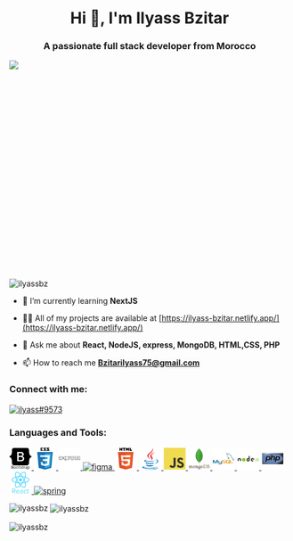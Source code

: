 <h1 align="center">Hi 👋, I'm Ilyass Bzitar</h1>
<h3 align="center">A passionate full stack developer from Morocco</h3>
<div style="width:100%;height:0;padding-bottom:75%;position:relative;">
  <img src="https://cdn.dribbble.com/users/1292677/screenshots/6139167/media/fcf7fd0c619bb87706533079240915f3.gif">
</div>

<p align="left"> <img src="https://komarev.com/ghpvc/?username=ilyassbz&label=Profile%20views&color=0e75b6&style=flat" alt="ilyassbz" /> </p>

- 🌱 I’m currently learning **NextJS**

- 👨‍💻 All of my projects are available at [https://ilyass-bzitar.netlify.app/](https://ilyass-bzitar.netlify.app/)

- 💬 Ask me about **React, NodeJS, express, MongoDB, HTML,CSS, PHP**

- 📫 How to reach me **Bzitarilyass75@gmail.com**

<h3 align="left">Connect with me:</h3>
<p align="left">
<a href="https://discord.gg/ilyass#9573" target="blank"><img align="center" src="https://raw.githubusercontent.com/rahuldkjain/github-profile-readme-generator/master/src/images/icons/Social/discord.svg" alt="ilyass#9573" height="30" width="40" /></a>
</p>

<h3 align="left">Languages and Tools:</h3>
<p align="left"> <a href="https://getbootstrap.com" target="_blank" rel="noreferrer"> <img src="https://raw.githubusercontent.com/devicons/devicon/master/icons/bootstrap/bootstrap-plain-wordmark.svg" alt="bootstrap" width="40" height="40"/> </a> <a href="https://www.w3schools.com/css/" target="_blank" rel="noreferrer"> <img src="https://raw.githubusercontent.com/devicons/devicon/master/icons/css3/css3-original-wordmark.svg" alt="css3" width="40" height="40"/> </a> <a href="https://expressjs.com" target="_blank" rel="noreferrer"> <img src="https://raw.githubusercontent.com/devicons/devicon/master/icons/express/express-original-wordmark.svg" alt="express" width="40" height="40"/> </a> <a href="https://www.figma.com/" target="_blank" rel="noreferrer"> <img src="https://www.vectorlogo.zone/logos/figma/figma-icon.svg" alt="figma" width="40" height="40"/> </a> <a href="https://www.w3.org/html/" target="_blank" rel="noreferrer"> <img src="https://raw.githubusercontent.com/devicons/devicon/master/icons/html5/html5-original-wordmark.svg" alt="html5" width="40" height="40"/> </a> <a href="https://www.java.com" target="_blank" rel="noreferrer"> <img src="https://raw.githubusercontent.com/devicons/devicon/master/icons/java/java-original.svg" alt="java" width="40" height="40"/> </a> <a href="https://developer.mozilla.org/en-US/docs/Web/JavaScript" target="_blank" rel="noreferrer"> <img src="https://raw.githubusercontent.com/devicons/devicon/master/icons/javascript/javascript-original.svg" alt="javascript" width="40" height="40"/> </a> <a href="https://www.mongodb.com/" target="_blank" rel="noreferrer"> <img src="https://raw.githubusercontent.com/devicons/devicon/master/icons/mongodb/mongodb-original-wordmark.svg" alt="mongodb" width="40" height="40"/> </a> <a href="https://www.mysql.com/" target="_blank" rel="noreferrer"> <img src="https://raw.githubusercontent.com/devicons/devicon/master/icons/mysql/mysql-original-wordmark.svg" alt="mysql" width="40" height="40"/> </a> <a href="https://nodejs.org" target="_blank" rel="noreferrer"> <img src="https://raw.githubusercontent.com/devicons/devicon/master/icons/nodejs/nodejs-original-wordmark.svg" alt="nodejs" width="40" height="40"/> </a> <a href="https://www.php.net" target="_blank" rel="noreferrer"> <img src="https://raw.githubusercontent.com/devicons/devicon/master/icons/php/php-original.svg" alt="php" width="40" height="40"/> </a> <a href="https://reactjs.org/" target="_blank" rel="noreferrer"> <img src="https://raw.githubusercontent.com/devicons/devicon/master/icons/react/react-original-wordmark.svg" alt="react" width="40" height="40"/> </a> <a href="https://spring.io/" target="_blank" rel="noreferrer"> <img src="https://www.vectorlogo.zone/logos/springio/springio-icon.svg" alt="spring" width="40" height="40"/> </a> </p>

<p><img align="left" src="https://github-readme-stats.vercel.app/api/top-langs?username=ilyassBZ&show_icons=true&locale=en&layout=compact" alt="ilyassbz" /></p>

<p>&nbsp;<img align="center" src="https://github-readme-stats.vercel.app/api?username=ilyassbz&show_icons=true&locale=en" alt="ilyassbz" /></p>

<p><img align="center" src="https://github-readme-streak-stats.herokuapp.com/?user=ilyassbz&" alt="ilyassbz" /></p>

